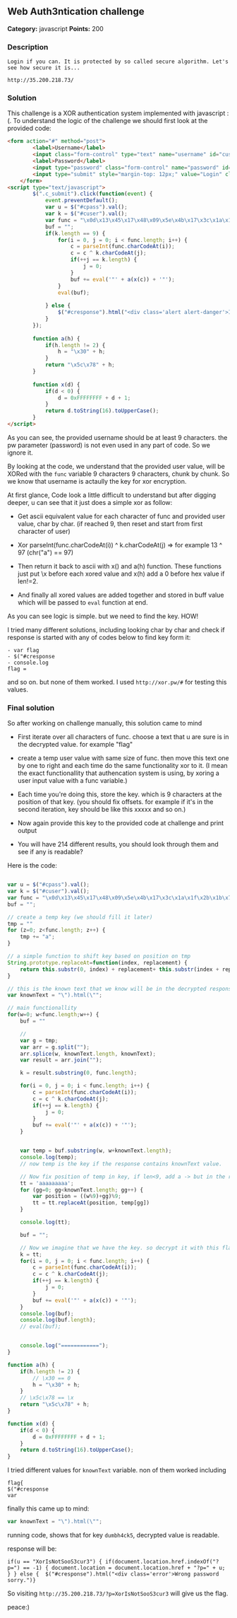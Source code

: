 ## Web Auth3ntication challenge

**Category:** javascript **Points:** 200

### Description
```
Login if you can. It is protected by so called secure algorithm. Let's see how secure it is...

http://35.200.218.73/
```

### Solution
This challenge is a XOR authentication system implemented with javascript :(.
To understand the logic of the challenge we should first look at the provided code:

```html
<form action="#" method="post">
		<label>Username</label>
		<input class="form-control" type="text" name="username" id="cuser" placeholder="Username" />
		<label>Password</label>
		<input type="password" class="form-control" name="password" id="cpass" placeholder="Password" />
		<input type="submit" style="margin-top: 12px;" value="Login" class="form-control btn btn-success c_submit" />
	</form>
<script type="text/javascript">
		$(".c_submit").click(function(event) {
			event.preventDefault();
			var u = $("#cpass").val();
			var k = $("#cuser").val();
			var func = "\x0d\x13\x45\x17\x48\x09\x5e\x4b\x17\x3c\x1a\x1f\x2b\x1b\x7a\x0c\x1f\x66\x0b\x1a\x3e\x51\x0b\x41\x11\x58\x17\x4d\x55\x16\x42\x01\x52\x4b\x0f\x5a\x07\x00\x00\x07\x06\x40\x4d\x07\x5a\x07\x14\x19\x0b\x07\x5a\x4d\x03\x47\x01\x13\x43\x0b\x06\x50\x06\x13\x7a\x02\x5d\x4f\x5d\x18\x09\x41\x42\x15\x59\x48\x4d\x4f\x59\x1d\x43\x10\x15\x00\x1a\x0e\x17\x05\x51\x0d\x1f\x1b\x08\x1a\x0e\x03\x1c\x5d\x0c\x05\x15\x59\x55\x09\x0d\x0b\x41\x0e\x0e\x5b\x10\x5b\x01\x0d\x0b\x55\x17\x02\x5a\x0a\x5b\x05\x10\x0d\x52\x43\x40\x15\x46\x4a\x1d\x5f\x4a\x14\x48\x4b\x40\x5f\x55\x10\x42\x15\x14\x06\x07\x46\x01\x55\x16\x42\x48\x10\x4b\x49\x16\x07\x07\x08\x11\x18\x5b\x0d\x18\x50\x46\x5c\x43\x0a\x1c\x59\x0f\x43\x17\x58\x11\x04\x14\x48\x57\x0f\x0a\x46\x17\x48\x4a\x07\x1a\x46\x0c\x19\x12\x5a\x22\x1f\x0d\x06\x53\x43\x1b\x54\x17\x06\x1a\x0d\x1a\x50\x43\x18\x5a\x16\x07\x14\x4c\x4a\x1d\x1e";
			buf = "";
			if(k.length == 9) {
				for(i = 0, j = 0; i < func.length; i++) {
					c = parseInt(func.charCodeAt(i));
					c = c ^ k.charCodeAt(j);
					if(++j == k.length) {
						j = 0;
					}
					buf += eval('"' + a(x(c)) + '"');
				}
				eval(buf);
				
			} else {
				$("#cresponse").html("<div class='alert alert-danger'>Invalid creds...</div>");
			}
		});
		
		function a(h) {
			if(h.length != 2) {
				h = "\x30" + h;
			}
			return "\x5c\x78" + h;
		}
		
		function x(d) {
			if(d < 0) {
				d = 0xFFFFFFFF + d + 1;
			}
			return d.toString(16).toUpperCase();
		}
</script>
```

As you can see, the provided username should be at least 9 characters. the pw parameter (password) is not even used in any part of code. So we ignore it.

By looking at the code, we understand that the provided user value, will be XORed with the ```func``` variable 9 characters 9 characters, chunk by chunk.
So we know that username is actaully the key for xor encryption.

At first glance, Code look a little difficult to understand but after digging deeper, u can see that it just does a simple xor as follow:

- Get ascii equivalent value for each character of func and provided user value, char by char. (if reached 9, then reset and start from first character of user)

- Xor parseInt(func.charCodeAt(i)) ^ k.charCodeAt(j) => for example 13 ^ 97 (chr("a") == 97) 

- Then return it back to ascii with x() and a(h) function. These functions just put \x before each xored value and x(h) add a 0 before hex value if len!=2.

- And finally all xored values are added together and stored in buff value which will be passed to ```eval``` function at end.

As you can see logic is simple. but we need to find the key. HOW!

I tried many different solutions, including looking char by char and check if response is started with any of codes below to find key form it:

```
- var flag
- $("#cresponse
- console.log
flag = 
```
and so on. but none of them worked. 
I used ```http://xor.pw/#``` for testing this values.

### Final solution

So after working on challenge manually, this solution came to mind

- First iterate over all characters of func. choose a text that u are sure is in the decrypted value. for example "flag"

- create a temp user value with same size of func. then move this text one by one to right and each time do the same functionality xor to it. (I mean the exact functionallity that authencation system is using, by xoring a user input value with a func variable.) 

- Each time you're doing this, store the key. which is 9 characters at the position of that key. (you should fix offsets. for example if it's in the second iteration, key should be like this x<key>xxxx and so on.)

- Now again provide this key to the provided code at challenge and print output

- You will have 214 different results, you should look through them and see if any is readable?

Here is the code:

```javascript

var u = $("#cpass").val();
var k = $("#cuser").val();
var func = "\x0d\x13\x45\x17\x48\x09\x5e\x4b\x17\x3c\x1a\x1f\x2b\x1b\x7a\x0c\x1f\x66\x0b\x1a\x3e\x51\x0b\x41\x11\x58\x17\x4d\x55\x16\x42\x01\x52\x4b\x0f\x5a\x07\x00\x00\x07\x06\x40\x4d\x07\x5a\x07\x14\x19\x0b\x07\x5a\x4d\x03\x47\x01\x13\x43\x0b\x06\x50\x06\x13\x7a\x02\x5d\x4f\x5d\x18\x09\x41\x42\x15\x59\x48\x4d\x4f\x59\x1d\x43\x10\x15\x00\x1a\x0e\x17\x05\x51\x0d\x1f\x1b\x08\x1a\x0e\x03\x1c\x5d\x0c\x05\x15\x59\x55\x09\x0d\x0b\x41\x0e\x0e\x5b\x10\x5b\x01\x0d\x0b\x55\x17\x02\x5a\x0a\x5b\x05\x10\x0d\x52\x43\x40\x15\x46\x4a\x1d\x5f\x4a\x14\x48\x4b\x40\x5f\x55\x10\x42\x15\x14\x06\x07\x46\x01\x55\x16\x42\x48\x10\x4b\x49\x16\x07\x07\x08\x11\x18\x5b\x0d\x18\x50\x46\x5c\x43\x0a\x1c\x59\x0f\x43\x17\x58\x11\x04\x14\x48\x57\x0f\x0a\x46\x17\x48\x4a\x07\x1a\x46\x0c\x19\x12\x5a\x22\x1f\x0d\x06\x53\x43\x1b\x54\x17\x06\x1a\x0d\x1a\x50\x43\x18\x5a\x16\x07\x14\x4c\x4a\x1d\x1e";
buf = "";

// create a temp key (we should fill it later)
tmp = ""
for (z=0; z<func.length; z++) {
	tmp += "a";
}

// a simple function to shift key based on position on tmp
String.prototype.replaceAt=function(index, replacement) {
    return this.substr(0, index) + replacement+ this.substr(index + replacement.length);
}

// this is the known text that we know will be in the decrypted response.
var knownText = "\").html(\"";

// main functionallity
for(w=0; w<func.length;w++) {
	buf = ""

	// 
	var g = tmp;
	var arr = g.split("");
	arr.splice(w, knownText.length, knownText);
	var result = arr.join("");

	k = result.substring(0, func.length);

	for(i = 0, j = 0; i < func.length; i++) {
		c = parseInt(func.charCodeAt(i));
		c = c ^ k.charCodeAt(j);
		if(++j == k.length) {
			j = 0;
		}
		buf += eval('"' + a(x(c)) + '"');
	}


	var temp = buf.substring(w, w+knownText.length);
	console.log(temp);
	// now temp is the key if the response contains knownText value.

	// Now fix position of temp in key, if len<9, add a -> but in the right position.
	tt = 'aaaaaaaaa';
	for (gg=0; gg<knownText.length; gg++) {
		var position = ((w%9)+gg)%9;
		tt = tt.replaceAt(position, temp[gg])
	}

	console.log(tt);

	buf = "";

	// Now we imagine that we have the key. so decrypt it with this flag for func.length times.
	k = tt;
	for(i = 0, j = 0; i < func.length; i++) {
		c = parseInt(func.charCodeAt(i));
		c = c ^ k.charCodeAt(j);
		if(++j == k.length) {
			j = 0;
		}
		buf += eval('"' + a(x(c)) + '"');
	}
	console.log(buf);
	console.log(buf.length);
	// eval(buf);


	console.log("============");
}

function a(h) {
	if(h.length != 2) {
		// \x30 == 0
		h = "\x30" + h;
	}
	// \x5c\x78 == \x
	return "\x5c\x78" + h;
}

function x(d) {
	if(d < 0) {
		d = 0xFFFFFFFF + d + 1;
	}
	return d.toString(16).toUpperCase();
}
```

I tried different values for ```knownText``` variable. non of them worked including 

```
flag{
$("#cresponse
var 
```

finally this came up to mind:
```javascript
var knownText = "\").html(\"";
```

running code, shows that for key ```dumbh4ck5```, decrypted value is readable. 

response will be:
```
if(u == "XorIsNotSooS3cur3") { if(document.location.href.indexOf("?p=") == -1) { document.location = document.location.href + "?p=" + u; } } else {  $("#cresponse").html("<div class='error'>Wrong password sorry.")}
```

So visiting ```http://35.200.218.73/?p=XorIsNotSooS3cur3``` will give us the flag.

peace:)
